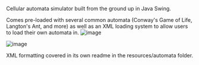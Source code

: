 Cellular automata simulator built from the ground up in Java Swing. 

Comes pre-loaded with several common automata (Conway's Game of Life, Langton's Ant, and more) as well as an XML loading system to allow users to load their own automata in. 
![image](https://github.com/user-attachments/assets/28923ef8-3a48-4529-ba82-d8c10aa78901)

![image](https://github.com/user-attachments/assets/6fe79bc6-0425-4d70-96d2-e923413184c8) 

XML formatting covered in its own readme in the resources/automata folder. 
